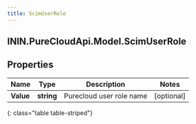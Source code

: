 ```yaml
---
title: ScimUserRole
---
```

## ININ.PureCloudApi.Model.ScimUserRole

## Properties

|Name | Type | Description | Notes|
|------------ | ------------- | ------------- | -------------|
| **Value** | **string** | Purecloud user role name | [optional] |
{: class="table table-striped"}


